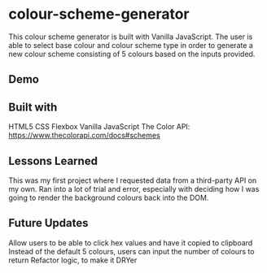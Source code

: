 # colour-scheme-generator
This colour scheme generator is built with Vanilla JavaScript. The user is able to select base colour and colour scheme type in order to generate a new colour scheme consisting of 5 colours based on the inputs provided.

## Demo

## Built with
HTML5
CSS Flexbox
Vanilla JavaScript
The Color API: https://www.thecolorapi.com/docs#schemes

## Lessons Learned
This was my first project where I requested data from a third-party API on my own. Ran into a lot of trial and error, especially with deciding how I was going to render the background colours back into the DOM. 

## Future Updates
Allow users to be able to click hex values and have it copied to clipboard
Instead of the default 5 colours, users can input the number of colours to return
Refactor logic, to make it DRYer

